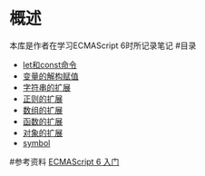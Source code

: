 # 概述
本库是作者在学习ECMAScript 6时所记录笔记
#目录
- [let和const命令](https://github.com/owen1190/ECMAScript-6-primer/blob/master/note/1.let%E5%92%8Cconst.md)
- [变量的解构赋值](https://github.com/owen1190/ECMAScript-6-primer/blob/master/note/2.%E5%8F%98%E9%87%8F%E7%9A%84%E8%A7%A3%E6%9E%84%E8%B5%8B%E5%80%BC.md)
- [字符串的扩展](https://github.com/owen1190/ECMAScript-6-primer/blob/master/note/3.%E5%AD%97%E7%AC%A6%E4%B8%B2%E7%9A%84%E6%89%A9%E5%B1%95.md)
- [正则的扩展](https://github.com/owen1190/ECMAScript-6-primer/blob/master/note/4.%E6%AD%A3%E5%88%99%E7%9A%84%E6%89%A9%E5%B1%95.md)
- [数组的扩展](https://github.com/owen1190/ECMAScript-6-primer/blob/master/note/6.%E6%95%B0%E7%BB%84%E7%9A%84%E6%89%A9%E5%B1%95.md)
- [函数的扩展](https://github.com/owen1190/ECMAScript-6-primer/blob/master/note/7.%E5%87%BD%E6%95%B0%E7%9A%84%E6%89%A9%E5%B1%95.md)
- [对象的扩展](https://github.com/owen1190/ECMAScript-6-primer/blob/master/note/8.%E5%AF%B9%E8%B1%A1%E7%9A%84%E6%89%A9%E5%B1%95.md)
- [symbol](https://github.com/owen1190/ECMAScript-6-primer/blob/master/note/9.symbol.md)

#参考资料
[ECMAScript 6 入门](http://es6.ruanyifeng.com/)